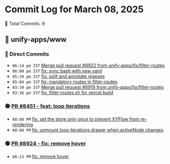 # Commit Log for March 08, 2025

📝 Total Commits: 9

## 📁 unify-apps/www

### 🔨 Direct Commits

- `06:14 pm IST` [Merge pull request #8922 from unify-apps/fix/filter-routes](https://github.com/unify-apps/www/commit/76c3cd3be871e6aa7caa67dae5490b71af86d82c)
- `06:00 pm IST` [fix: sync bash with new yaml](https://github.com/unify-apps/www/commit/d04117677ea6792cadac12bc06176e686a68ece2)
- `05:39 pm IST` [fix: split and annotate regexes](https://github.com/unify-apps/www/commit/10ccaa22d52a979775f38871ccf960dc1478f786)
- `05:04 pm IST` [fix: mandatory routes in filter-routes](https://github.com/unify-apps/www/commit/5b62be59ae2263e01b4a0a2a9f56c2cf021afa69)
- `03:39 pm IST` [Merge pull request #8919 from unify-apps/fix/filter-routes](https://github.com/unify-apps/www/commit/6748cb56407ab8dc5076cad06b23caadcc60c5b7)
- `03:36 pm IST` [fix: filter-routes.sh for vercel build](https://github.com/unify-apps/www/commit/60546658be23d579652e4574c460106ff932fb93)

### 🟢 [PR #8451 - feat: loop iterations](https://github.com/unify-apps/www/pull/8451)

- `08:08 PM` [fix: set the store only once to prevent XYFlow from re-rendering](https://github.com/unify-apps/www/commit/815dbc4f5e3dab2263f6a564993a8ba7e6ca5daa)
- `08:00 PM` [fix: unmount loop iterations drawer when activeNode changes](https://github.com/unify-apps/www/commit/8d3cea0315dc33e5b88319dc95d4647b26a9d2f3)

### 🟢 [PR #8924 - fix: remove hover](https://github.com/unify-apps/www/pull/8924)

- `06:23 PM` [fix: remove hover](https://github.com/unify-apps/www/commit/31ee7b3e59c32eea13a4821b66e3d4f223716433)


